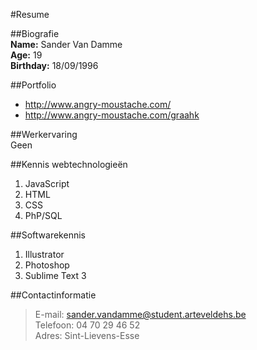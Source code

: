 #Resume  

##Biografie  
**Name:** Sander Van Damme  
**Age:** 19  
**Birthday:** 18/09/1996  
  
##Portfolio  
* http://www.angry-moustache.com/  
* http://www.angry-moustache.com/graahk
  
##Werkervaring  
Geen
  
##Kennis webtechnologieën  
1. JavaScript  
2. HTML  
3. CSS  
4. PhP/SQL  
    
##Softwarekennis  
1. Illustrator  
2. Photoshop  
3. Sublime Text 3  
  
##Contactinformatie  
>E-mail: sander.vandamme@student.arteveldehs.be  
>Telefoon: 04 70 29 46 52  
>Adres: Sint-Lievens-Esse

